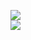 [![](https://img.shields.io/badge/Made%20With-Github%20Spray-lightgrey.svg?style=for-the-badge&logo=github)](https://github.com/Annihil/github-spray#10878)  
[![](https://i.imgur.com/2DrTn0Z.gif)](https://github.com/Annihil/github-spray)